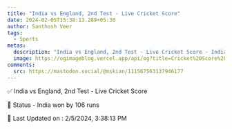 ```yaml
---
title: "India vs England, 2nd Test - Live Cricket Score"
date: 2024-02-05T15:38:13.289+05:30
author: Santhosh Veer
tags:
  - Sports
metas:
  description: "India vs England, 2nd Test - Live Cricket Score - India won by 106 runs"
  image: https://ogimageblog.vercel.app/api/og?title=Cricket%20Score%20%F0%9F%8F%8F
comments:
  src: https://mastodon.social/@mskian/111567563137946177
---
```


✅ India vs England, 2nd Test - Live Cricket Score

📑 Status - India won by 106 runs

<!--more-->

📝 Last Updated on : 2/5/2024, 3:38:13 PM
